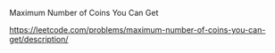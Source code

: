 Maximum Number of Coins You Can Get

https://leetcode.com/problems/maximum-number-of-coins-you-can-get/description/
